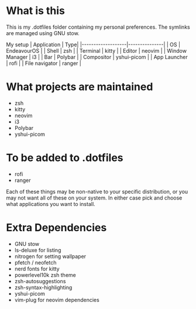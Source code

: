 # What is this
This is my .dotfiles folder containing my personal preferences. 
The symlinks are managed using GNU stow.

My setup
|	Application		|	Type|
|-------------------|---------------|
|	OS				|	EndeavourOS	|
|	Shell			|	zsh			|
|	Terminal		|	kitty		|
|	Editor			|	neovim		|
|	Window Manager	|	i3			|
|	Bar				|	Polybar		|
|	Compositor		|	yshui-picom	|
|	App Launcher	|	rofi		|
|	File navigator	|	ranger		|

# What projects are maintained
 - zsh
 - kitty
 - neovim
 - i3
 - Polybar
 - yshui-picom

# To be added to .dotfiles
 - rofi
 - ranger

Each of these things may be non-native to your specific distribution, or you may not want all of these on your system. In either case pick and choose what applications you want to install.

# Extra Dependencies
 - GNU stow
 - ls-deluxe for listing
 - nitrogen for setting wallpaper
 - pfetch / neofetch
 - nerd fonts for kitty
 - powerlevel10k zsh theme
 - zsh-autosuggestions
 - zsh-syntax-highlighting
 - yshui-picom
 - vim-plug for neovim dependencies

